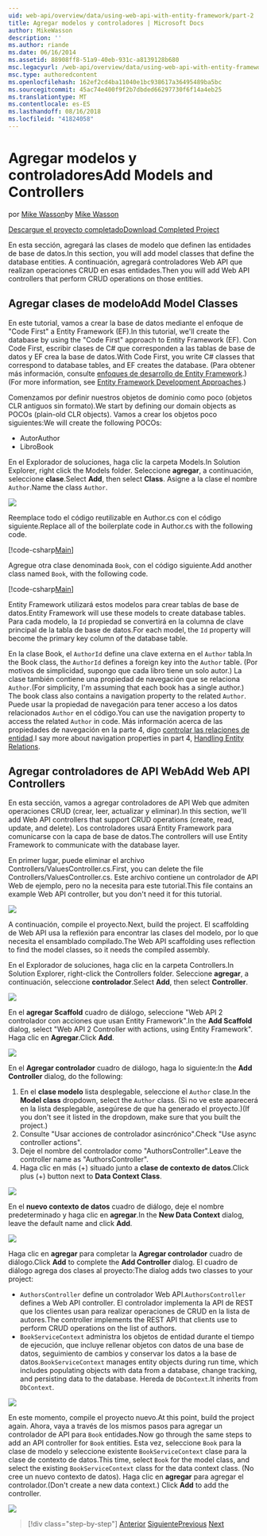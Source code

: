 ```yaml
---
uid: web-api/overview/data/using-web-api-with-entity-framework/part-2
title: Agregar modelos y controladores | Microsoft Docs
author: MikeWasson
description: ''
ms.author: riande
ms.date: 06/16/2014
ms.assetid: 88908ff8-51a9-40eb-931c-a8139128b680
msc.legacyurl: /web-api/overview/data/using-web-api-with-entity-framework/part-2
msc.type: authoredcontent
ms.openlocfilehash: 162ef2cd4ba11040e1bc938617a36495489ba5bc
ms.sourcegitcommit: 45ac74e400f9f2b7dbded66297730f6f14a4eb25
ms.translationtype: MT
ms.contentlocale: es-ES
ms.lasthandoff: 08/16/2018
ms.locfileid: "41824058"
---
```

<a name="add-models-and-controllers"></a><span data-ttu-id="2c314-102">Agregar modelos y controladores</span><span class="sxs-lookup"><span data-stu-id="2c314-102">Add Models and Controllers</span></span>
====================
<span data-ttu-id="2c314-103">por [Mike Wasson](https://github.com/MikeWasson)</span><span class="sxs-lookup"><span data-stu-id="2c314-103">by [Mike Wasson](https://github.com/MikeWasson)</span></span>

[<span data-ttu-id="2c314-104">Descargue el proyecto completado</span><span class="sxs-lookup"><span data-stu-id="2c314-104">Download Completed Project</span></span>](https://github.com/MikeWasson/BookService)

<span data-ttu-id="2c314-105">En esta sección, agregará las clases de modelo que definen las entidades de base de datos.</span><span class="sxs-lookup"><span data-stu-id="2c314-105">In this section, you will add model classes that define the database entities.</span></span> <span data-ttu-id="2c314-106">A continuación, agregará controladores Web API que realizan operaciones CRUD en esas entidades.</span><span class="sxs-lookup"><span data-stu-id="2c314-106">Then you will add Web API controllers that perform CRUD operations on those entities.</span></span>

## <a name="add-model-classes"></a><span data-ttu-id="2c314-107">Agregar clases de modelo</span><span class="sxs-lookup"><span data-stu-id="2c314-107">Add Model Classes</span></span>

<span data-ttu-id="2c314-108">En este tutorial, vamos a crear la base de datos mediante el enfoque de "Code First" a Entity Framework (EF).</span><span class="sxs-lookup"><span data-stu-id="2c314-108">In this tutorial, we'll create the database by using the "Code First" approach to Entity Framework (EF).</span></span> <span data-ttu-id="2c314-109">Con Code First, escribir clases de C# que corresponden a las tablas de base de datos y EF crea la base de datos.</span><span class="sxs-lookup"><span data-stu-id="2c314-109">With Code First, you write C# classes that correspond to database tables, and EF creates the database.</span></span> <span data-ttu-id="2c314-110">(Para obtener más información, consulte [enfoques de desarrollo de Entity Framework](https://msdn.microsoft.com/library/ms178359%28v=vs.110%29.aspx#dbfmfcf).)</span><span class="sxs-lookup"><span data-stu-id="2c314-110">(For more information, see [Entity Framework Development Approaches](https://msdn.microsoft.com/library/ms178359%28v=vs.110%29.aspx#dbfmfcf).)</span></span>

<span data-ttu-id="2c314-111">Comenzamos por definir nuestros objetos de dominio como poco (objetos CLR antiguos sin formato).</span><span class="sxs-lookup"><span data-stu-id="2c314-111">We start by defining our domain objects as POCOs (plain-old CLR objects).</span></span> <span data-ttu-id="2c314-112">Vamos a crear los objetos poco siguientes:</span><span class="sxs-lookup"><span data-stu-id="2c314-112">We will create the following POCOs:</span></span>

- <span data-ttu-id="2c314-113">Autor</span><span class="sxs-lookup"><span data-stu-id="2c314-113">Author</span></span>
- <span data-ttu-id="2c314-114">Libro</span><span class="sxs-lookup"><span data-stu-id="2c314-114">Book</span></span>

<span data-ttu-id="2c314-115">En el Explorador de soluciones, haga clic la carpeta Models.</span><span class="sxs-lookup"><span data-stu-id="2c314-115">In Solution Explorer, right click the Models folder.</span></span> <span data-ttu-id="2c314-116">Seleccione **agregar**, a continuación, seleccione **clase**.</span><span class="sxs-lookup"><span data-stu-id="2c314-116">Select **Add**, then select **Class**.</span></span> <span data-ttu-id="2c314-117">Asigne a la clase el nombre `Author`.</span><span class="sxs-lookup"><span data-stu-id="2c314-117">Name the class `Author`.</span></span>

![](part-2/_static/image1.png)

<span data-ttu-id="2c314-118">Reemplace todo el código reutilizable en Author.cs con el código siguiente.</span><span class="sxs-lookup"><span data-stu-id="2c314-118">Replace all of the boilerplate code in Author.cs with the following code.</span></span>

[!code-csharp[Main](part-2/samples/sample1.cs)]

<span data-ttu-id="2c314-119">Agregue otra clase denominada `Book`, con el código siguiente.</span><span class="sxs-lookup"><span data-stu-id="2c314-119">Add another class named `Book`, with the following code.</span></span>

[!code-csharp[Main](part-2/samples/sample2.cs)]

<span data-ttu-id="2c314-120">Entity Framework utilizará estos modelos para crear tablas de base de datos.</span><span class="sxs-lookup"><span data-stu-id="2c314-120">Entity Framework will use these models to create database tables.</span></span> <span data-ttu-id="2c314-121">Para cada modelo, la `Id` propiedad se convertirá en la columna de clave principal de la tabla de base de datos.</span><span class="sxs-lookup"><span data-stu-id="2c314-121">For each model, the `Id` property will become the primary key column of the database table.</span></span>

<span data-ttu-id="2c314-122">En la clase Book, el `AuthorId` define una clave externa en el `Author` tabla.</span><span class="sxs-lookup"><span data-stu-id="2c314-122">In the Book class, the `AuthorId` defines a foreign key into the `Author` table.</span></span> <span data-ttu-id="2c314-123">(Por motivos de simplicidad, supongo que cada libro tiene un solo autor.) La clase también contiene una propiedad de navegación que se relaciona `Author`.</span><span class="sxs-lookup"><span data-stu-id="2c314-123">(For simplicity, I'm assuming that each book has a single author.) The book class also contains a navigation property to the related `Author`.</span></span> <span data-ttu-id="2c314-124">Puede usar la propiedad de navegación para tener acceso a los datos relacionados `Author` en el código.</span><span class="sxs-lookup"><span data-stu-id="2c314-124">You can use the navigation property to access the related `Author` in code.</span></span> <span data-ttu-id="2c314-125">Más información acerca de las propiedades de navegación en la parte 4, digo [controlar las relaciones de entidad](part-4.md).</span><span class="sxs-lookup"><span data-stu-id="2c314-125">I say more about navigation properties in part 4, [Handling Entity Relations](part-4.md).</span></span>

## <a name="add-web-api-controllers"></a><span data-ttu-id="2c314-126">Agregar controladores de API Web</span><span class="sxs-lookup"><span data-stu-id="2c314-126">Add Web API Controllers</span></span>

<span data-ttu-id="2c314-127">En esta sección, vamos a agregar controladores de API Web que admiten operaciones CRUD (crear, leer, actualizar y eliminar).</span><span class="sxs-lookup"><span data-stu-id="2c314-127">In this section, we'll add Web API controllers that support CRUD operations (create, read, update, and delete).</span></span> <span data-ttu-id="2c314-128">Los controladores usará Entity Framework para comunicarse con la capa de base de datos.</span><span class="sxs-lookup"><span data-stu-id="2c314-128">The controllers will use Entity Framework to communicate with the database layer.</span></span>

<span data-ttu-id="2c314-129">En primer lugar, puede eliminar el archivo Controllers/ValuesController.cs.</span><span class="sxs-lookup"><span data-stu-id="2c314-129">First, you can delete the file Controllers/ValuesController.cs.</span></span> <span data-ttu-id="2c314-130">Este archivo contiene un controlador de API Web de ejemplo, pero no la necesita para este tutorial.</span><span class="sxs-lookup"><span data-stu-id="2c314-130">This file contains an example Web API controller, but you don't need it for this tutorial.</span></span>

![](part-2/_static/image2.png)

<span data-ttu-id="2c314-131">A continuación, compile el proyecto.</span><span class="sxs-lookup"><span data-stu-id="2c314-131">Next, build the project.</span></span> <span data-ttu-id="2c314-132">El scaffolding de Web API usa la reflexión para encontrar las clases del modelo, por lo que necesita el ensamblado compilado.</span><span class="sxs-lookup"><span data-stu-id="2c314-132">The Web API scaffolding uses reflection to find the model classes, so it needs the compiled assembly.</span></span>

<span data-ttu-id="2c314-133">En el Explorador de soluciones, haga clic en la carpeta Controllers.</span><span class="sxs-lookup"><span data-stu-id="2c314-133">In Solution Explorer, right-click the Controllers folder.</span></span> <span data-ttu-id="2c314-134">Seleccione **agregar**, a continuación, seleccione **controlador**.</span><span class="sxs-lookup"><span data-stu-id="2c314-134">Select **Add**, then select **Controller**.</span></span>

![](part-2/_static/image3.png)

<span data-ttu-id="2c314-135">En el **agregar Scaffold** cuadro de diálogo, seleccione "Web API 2 controlador con acciones que usan Entity Framework".</span><span class="sxs-lookup"><span data-stu-id="2c314-135">In the **Add Scaffold** dialog, select "Web API 2 Controller with actions, using Entity Framework".</span></span> <span data-ttu-id="2c314-136">Haga clic en **Agregar**.</span><span class="sxs-lookup"><span data-stu-id="2c314-136">Click **Add**.</span></span>

![](part-2/_static/image4.png)

<span data-ttu-id="2c314-137">En el **Agregar controlador** cuadro de diálogo, haga lo siguiente:</span><span class="sxs-lookup"><span data-stu-id="2c314-137">In the **Add Controller** dialog, do the following:</span></span>

1. <span data-ttu-id="2c314-138">En el **clase modelo** lista desplegable, seleccione el `Author` clase.</span><span class="sxs-lookup"><span data-stu-id="2c314-138">In the **Model class** dropdown, select the `Author` class.</span></span> <span data-ttu-id="2c314-139">(Si no ve este aparecerá en la lista desplegable, asegúrese de que ha generado el proyecto.)</span><span class="sxs-lookup"><span data-stu-id="2c314-139">(If you don't see it listed in the dropdown, make sure that you built the project.)</span></span>
2. <span data-ttu-id="2c314-140">Consulte "Usar acciones de controlador asincrónico".</span><span class="sxs-lookup"><span data-stu-id="2c314-140">Check "Use async controller actions".</span></span>
3. <span data-ttu-id="2c314-141">Deje el nombre del controlador como &quot;AuthorsController&quot;.</span><span class="sxs-lookup"><span data-stu-id="2c314-141">Leave the controller name as &quot;AuthorsController&quot;.</span></span>
4. <span data-ttu-id="2c314-142">Haga clic en más (+) situado junto a **clase de contexto de datos**.</span><span class="sxs-lookup"><span data-stu-id="2c314-142">Click plus (+) button next to **Data Context Class**.</span></span>

![](part-2/_static/image5.png)

<span data-ttu-id="2c314-143">En el **nuevo contexto de datos** cuadro de diálogo, deje el nombre predeterminado y haga clic en **agregar**.</span><span class="sxs-lookup"><span data-stu-id="2c314-143">In the **New Data Context** dialog, leave the default name and click **Add**.</span></span>

![](part-2/_static/image6.png)

<span data-ttu-id="2c314-144">Haga clic en **agregar** para completar la **Agregar controlador** cuadro de diálogo.</span><span class="sxs-lookup"><span data-stu-id="2c314-144">Click **Add** to complete the **Add Controller** dialog.</span></span> <span data-ttu-id="2c314-145">El cuadro de diálogo agrega dos clases al proyecto:</span><span class="sxs-lookup"><span data-stu-id="2c314-145">The dialog adds two classes to your project:</span></span>

- <span data-ttu-id="2c314-146">`AuthorsController` define un controlador Web API.</span><span class="sxs-lookup"><span data-stu-id="2c314-146">`AuthorsController` defines a Web API controller.</span></span> <span data-ttu-id="2c314-147">El controlador implementa la API de REST que los clientes usan para realizar operaciones de CRUD en la lista de autores.</span><span class="sxs-lookup"><span data-stu-id="2c314-147">The controller implements the REST API that clients use to perform CRUD operations on the list of authors.</span></span>
- <span data-ttu-id="2c314-148">`BookServiceContext` administra los objetos de entidad durante el tiempo de ejecución, que incluye rellenar objetos con datos de una base de datos, seguimiento de cambios y conservar los datos a la base de datos.</span><span class="sxs-lookup"><span data-stu-id="2c314-148">`BookServiceContext` manages entity objects during run time, which includes populating objects with data from a database, change tracking, and persisting data to the database.</span></span> <span data-ttu-id="2c314-149">Hereda de `DbContext`.</span><span class="sxs-lookup"><span data-stu-id="2c314-149">It inherits from `DbContext`.</span></span>

![](part-2/_static/image7.png)

<span data-ttu-id="2c314-150">En este momento, compile el proyecto nuevo.</span><span class="sxs-lookup"><span data-stu-id="2c314-150">At this point, build the project again.</span></span> <span data-ttu-id="2c314-151">Ahora, vaya a través de los mismos pasos para agregar un controlador de API para `Book` entidades.</span><span class="sxs-lookup"><span data-stu-id="2c314-151">Now go through the same steps to add an API controller for `Book` entities.</span></span> <span data-ttu-id="2c314-152">Esta vez, seleccione `Book` para la clase de modelo y seleccione existente `BookServiceContext` clase para la clase de contexto de datos.</span><span class="sxs-lookup"><span data-stu-id="2c314-152">This time, select `Book` for the model class, and select the existing `BookServiceContext` class for the data context class.</span></span> <span data-ttu-id="2c314-153">(No cree un nuevo contexto de datos). Haga clic en **agregar** para agregar el controlador.</span><span class="sxs-lookup"><span data-stu-id="2c314-153">(Don't create a new data context.) Click **Add** to add the controller.</span></span>

![](part-2/_static/image8.png)

> [!div class="step-by-step"]
> <span data-ttu-id="2c314-154">[Anterior](part-1.md)
> [Siguiente](part-3.md)</span><span class="sxs-lookup"><span data-stu-id="2c314-154">[Previous](part-1.md)
[Next](part-3.md)</span></span>
